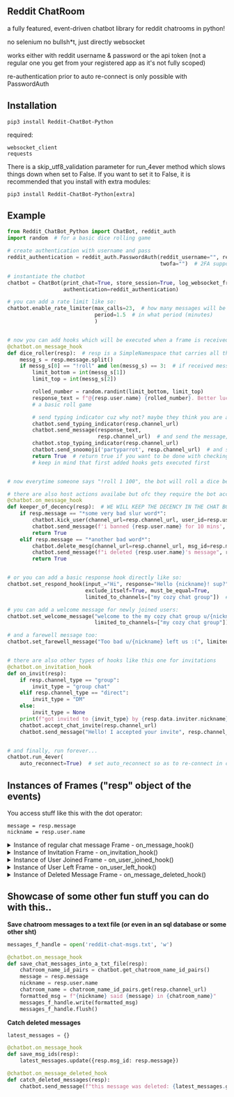 Reddit ChatRoom
---------------

a fully featured, event-driven chatbot library for reddit chatrooms in python!

no selenium no bullsh*t, just directly websocket

works either with reddit username & password or the api token (not a regular one you get from your registered app as it's not fully scoped)

re-authentication prior to auto re-connect is only possible with PasswordAuth


Installation
------------


    pip3 install Reddit-ChatBot-Python

required:

    websocket_client
    requests


There is a skip_utf8_validation parameter for run_4ever method which slows things down when set to False.
If you want to set it to False, it is recommended that you install with extra modules:

    pip3 install Reddit-ChatBot-Python[extra]


Example
-------

```python
from Reddit_ChatBot_Python import ChatBot, reddit_auth
import random  # for a basic dice rolling game

# create authentication with username and pass
reddit_authentication = reddit_auth.PasswordAuth(reddit_username="", reddit_password="",
                                                 twofa="")  # 2FA supported although not necessary obv..

# instantiate the chatbot
chatbot = ChatBot(print_chat=True, store_session=True, log_websocket_frames=False,  # some parameters u might wanna know
                  authentication=reddit_authentication)

# you can add a rate limit like so:
chatbot.enable_rate_limiter(max_calls=23,  # how many messages will be sent by the bot
                            period=1.5  # in what period (minutes)
                            )


# now you can add hooks which will be executed when a frame is received like so:
@chatbot.on_message_hook
def dice_roller(resp):  # resp is a SimpleNamespace that carries all the data of the received frame
    messg_s = resp.message.split()
    if messg_s[0] == "!roll" and len(messg_s) == 3:  # if received message says !roll
        limit_bottom = int(messg_s[1])
        limit_top = int(messg_s[2])

        rolled_number = random.randint(limit_bottom, limit_top)
        response_text = f"@{resp.user.name} {rolled_number}. Better luck next time!"
        # a basic roll game

        # send typing indicator cuz why not? maybe they think you are a real person
        chatbot.send_typing_indicator(resp.channel_url)
        chatbot.send_message(response_text,
                             resp.channel_url)  # and send the message, always add resp.channel_url as the second argument
        chatbot.stop_typing_indicator(resp.channel_url)
        chatbot.send_snoomoji('partyparrot', resp.channel_url)  # and send a snoomoji cuz why not??
        return True  # return true if you want to be done with checking the other hooks, otherwise return None or False
        # keep in mind that first added hooks gets executed first


# now everytime someone says "!roll 1 100", the bot will roll a dice between 1 and 100 and send the result!

# there are also host actions availabe but ofc they require the bot account to be the host of the chatroom
@chatbot.on_message_hook
def keeper_of_decency(resp):  # WE WILL KEEP THE DECENCY IN THE CHAT BOIS
    if resp.message == "*some very bad slur word*":
        chatbot.kick_user(channel_url=resp.channel_url, user_id=resp.user.guest_id, duration=600)  # duration is in secs
        chatbot.send_message(f'i banned {resp.user.name} for 10 mins', resp.channel_url)
        return True
    elif resp.message == "*another bad word*":
        chatbot.delete_mesg(channel_url=resp.channel_url, msg_id=resp.msg_id)
        chatbot.send_message(f"i deleted {resp.user.name}'s message", resp.channel_url)
        return True


# or you can add a basic response hook directly like so:
chatbot.set_respond_hook(input_="Hi", response="Hello {nickname}! sup?", limited_to_users=None, lower_the_input=False,
                         exclude_itself=True, must_be_equal=True,
                         limited_to_channels=["my cozy chat group"])  # you can limit by indicating chatroom's name

# you can add a welcome message for newly joined users:
chatbot.set_welcome_message("welcome to the my cozy chat group u/{nickname}!)",
                            limited_to_channels=["my cozy chat group"])

# and a farewell message too:
chatbot.set_farewell_message("Too bad u/{nickname} left us :(", limited_to_channels=["my cozy chat group"])


# there are also other types of hooks like this one for invitations
@chatbot.on_invitation_hook
def on_invit(resp):
    if resp.channel_type == "group":
        invit_type = "group chat"
    elif resp.channel_type == "direct":
        invit_type = "DM"
    else:
        invit_type = None
    print(f"got invited to {invit_type} by {resp.data.inviter.nickname}")
    chatbot.accept_chat_invite(resp.channel_url)
    chatbot.send_message("Hello! I accepted your invite", resp.channel_url)


# and finally, run forever...
chatbot.run_4ever(
    auto_reconnect=True)  # set auto_reconnect so as to re-connect in case remote server shuts down the connection after some period of time
```

Instances of Frames ("resp" object of the events)
------------------

You access stuff like this with the dot operator:

    message = resp.message
    nickname = resp.user.name

<details>
  <summary>Instance of regular chat message Frame - on_message_hook()</summary>
  
```json
{
  "msg_id": 1000000,
  "is_op_msg": false,
  "is_guest_msg": true,
  "message": "msg",
  "silent": false,
  "ts": 1611782454265,
  "channel_url": "sendbird_group_channel_000000000_0000000000000000000000000000000000000000",
  "is_removed": false,
  "sts": 1611782454265,
  "user": {
    "is_blocked_by_me": false,
    "require_auth_for_profile_image": false,
    "name": "*user nickname*",
    "is_bot": false,
    "image": "",
    "is_active": true,
    "guest_id": "t2_5z9rqylm",
    "friend_discovery_key": null,
    "role": "",
    "friend_name": null,
    "id": 10000
  }
}
```
</details>


<details>
  <summary>Instance of Invitation Frame - on_invitation_hook()</summary>
  
```json
{
  "unread_cnt": {
    "all": 1,
    "ts": 1614006345986
  },
  "is_super": false,
  "data": {
    "inviter": {
      "nickname": "*inviter nickname*",
      "metadata": {
      },
      "require_auth_for_profile_image": false,
      "profile_url": "",
      "user_id": "*user id str t2_ included*"
    },
    "invited_at": 1614006345956,
    "invitees": [
      {
        "nickname": "*bot's nickname*",
        "metadata": {
        },
        "require_auth_for_profile_image": false,
        "profile_url": "",
        "user_id": "t2_5z9rqylm"
      }
    ]
  },
  "ts": 1614006345978,
  "is_access_code_required": false,
  "cat": 10020,
  "channel_type": "*can either be 'group' for group chat or 'direct' for DM*",
  "channel_id": 177639012,
  "sts": 1614006345978,
  "channel_url": "sendbird_group_channel_000000000_0000000000000000000000000000000000000000"
}
```
</details>


<details>
  <summary>Instance of User Joined Frame - on_user_joined_hook()</summary>
  
```json
{
  "is_super": false,
  "data": {
    "is_bulk": true,
    "users": [
      {
        "require_auth_for_profile_image": false,
        "nickname": "nickname",
        "role": "",
        "user_id": "t2_5z9rqylm",
        "inviter": {
          "user_id": "t2_5z9rqylm",
          "role": "",
          "require_auth_for_profile_image": false,
          "nickname": "nickname",
          "profile_url": "",
          "metadata": {
          }
        },
        "profile_url": "",
        "metadata": {
        }
      }
    ]
  },
  "ts": 1614264797294,
  "is_access_code_required": false,
  "cat": 10000,
  "channel_type": "group",
  "channel_id": 177639012,
  "sts": 1614264797294,
  "channel_url": "sendbird_group_channel_000000000_0000000000000000000000000000000000000000"
}
```
</details>


<details>
  <summary>Instance of User Left Frame - on_user_left_hook()</summary>
  
```json
{
  "channel_type": "group",
  "channel_id": 177639012,
  "is_super": false,
  "channel": {
    "custom_type": "group",
    "is_ephemeral": false,
    "freeze": false,
    "disappearing_message": {
      "message_survival_seconds": -1,
      "is_triggered_by_message_read": false
    },
    "member_count": 2,
    "is_broadcast": false,
    "last_message": null,
    "unread_mention_count": 0,
    "sms_fallback": {
      "wait_seconds": -1,
      "exclude_user_ids": [
      ]
    },
    "is_discoverable": false,
    "ignore_profanity_filter": false,
    "channel_url": "sendbird_group_channel_000000000_0000000000000000000000000000000000000000",
    "message_survival_seconds": -1,
    "unread_message_count": 0,
    "is_distinct": false,
    "cover_url": "https:\/\/static.sendbird.com\/sample\/cover\/cover_00.jpg",
    "members": [
      {
        "is_active": true,
        "state": "",
        "user_id": 10000000,
        "is_online": false,
        "is_muted": false,
        "require_auth_for_profile_image": false,
        "last_seen_at": 0,
        "nickname": "nickname1",
        "profile_url": "",
        "metadata": {
        }
      },
      {
        "is_active": true,
        "state": "",
        "user_id": 10000000,
        "is_online": false,
        "is_muted": false,
        "require_auth_for_profile_image": false,
        "last_seen_at": 0,
        "nickname": "nickname2",
        "profile_url": "",
        "metadata": {
        }
      }
    ],
    "is_public": false,
    "data": "",
    "joined_member_count": 1,
    "is_super": false,
    "name": "group name",
    "created_at": 1614264775,
    "is_access_code_required": false,
    "max_length_message": 5000
  },
  "sts": 1614265517558,
  "channel_url": "sendbird_group_channel_000000000_0000000000000000000000000000000000000000",
  "data": {
    "require_auth_for_profile_image": false,
    "member_count": 2,
    "user_id": "t2_5z9rqylm",
    "joined_member_count": 1,
    "nickname": "nickanme of user who left the group",
    "profile_url": "",
    "metadata": {
      
    }
  },
  "ts": 1614265517558,
  "is_access_code_required": false,
  "cat": 10001
}
```
</details>


<details>
  <summary>Instance of Deleted Message Frame - on_message_deleted_hook()</summary>
  
```json
{
  "is_super": false,
  "msg_id": 2323966291,
  "ts": 1614266924885,
  "channel_type": "group",
  "channel_id": 177623421,
  "sts": 1614266924885,
  "channel_url": "sendbird_group_channel_000000000_0000000000000000000000000000000000000000"
}
```
</details>


Showcase of some other fun stuff you can do with this..
-------------------------------------------------------

**Save chatroom messages to a text file (or even in an sql database or some other sht)**

```python
messages_f_handle = open('reddit-chat-msgs.txt', 'w')

@chatbot.on_message_hook
def save_chat_messages_into_a_txt_file(resp):
    chatroom_name_id_pairs = chatbot.get_chatroom_name_id_pairs()
    message = resp.message
    nickname = resp.user.name
    chatroom_name = chatroom_name_id_pairs.get(resp.channel_url)
    formatted_msg = f"{nickname} said {message} in {chatroom_name}"
    messages_f_handle.write(formatted_msg)
    messages_f_handle.flush()
```

**Catch deleted messages**

```python
latest_messages = {}

@chatbot.on_message_hook
def save_msg_ids(resp):
    latest_messages.update({resp.msg_id: resp.message})

@chatbot.on_message_deleted_hook
def catch_deleted_messages(resp):
    chatbot.send_message(f"this message was deleted: {latest_messages.get(resp.msg_id)}", resp.channel_url)
```

